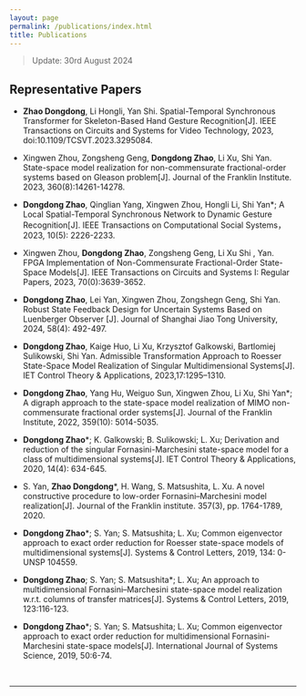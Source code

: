 ```yaml
---
layout: page
permalink: /publications/index.html
title: Publications
---
```


> Update: 30rd August 2024
>

## Representative Papers

- **Zhao Dongdong**, Li Hongli, Yan Shi. Spatial-Temporal Synchronous Transformer for Skeleton-Based Hand Gesture Recognition[J]. IEEE Transactions on Circuits and Systems for Video Technology, 2023, doi:10.1109/TCSVT.2023.3295084.
- Xingwen Zhou, Zongsheng Geng, **Dongdong Zhao**, Li Xu, Shi Yan. State-space model realization for non-commensurate fractional-order systems based on Gleason problem[J]. Journal of the Franklin Institute. 2023, 360(8):14261-14278.
- **Dongdong Zhao**, Qinglian Yang, Xingwen Zhou, Hongli Li, Shi Yan*; A Local Spatial-Temporal Synchronous Network to Dynamic Gesture Recognition[J]. IEEE Transactions on Computational Social Systems，2023, 10(5): 2226-2233.
- Xingwen Zhou, **Dongdong Zhao**, Zongsheng Geng, Li Xu Shi , Yan. FPGA Implementation of Non-Commensurate Fractional-Order State-Space Models[J]. IEEE Transactions on Circuits and Systems I: Regular Papers, 2023, 70(0):3639-3652.
- **Dongdong Zhao**, Lei Yan, Xingwen Zhou, Zongshegn Geng, Shi Yan. Robust State Feedback Design for Uncertain Systems Based on Luenberger Observer [J]. Journal of Shanghai Jiao Tong University, 2024, 58(4): 492-497.
- **Dongdong Zhao**, Kaige Huo, Li Xu, Krzysztof Galkowski, Bartlomiej Sulikowski, Shi Yan. Admissible Transformation Approach to Roesser State-Space Model Realization of Singular Multidimensional Systems[J]. IET Control Theory & Applications, 2023,17:1295–1310.
- **Dongdong Zhao**, Yang Hu, Weiguo Sun, Xingwen Zhou, Li Xu, Shi Yan*; A digraph approach to the state-space model realization of MIMO non-commensurate fractional order systems[J]. Journal of the Franklin Institute, 2022, 359(10): 5014-5035.
- **Dongdong Zhao***; K. Galkowski; B. Sulikowski; L. Xu; Derivation and reduction of the singular Fornasini-Marchesini state-space model for a class of multidimensional systems[J]. IET Control Theory & Applications, 2020, 14(4): 634-645.
- S. Yan, **Zhao Dongdong***, H. Wang, S. Matsushita, L. Xu. A novel constructive procedure to low-order Fornasini–Marchesini model realization[J]. Journal of the Franklin institute. 357(3), pp. 1764-1789, 2020.
- **Dongdong Zhao***; S. Yan; S. Matsushita; L. Xu; Common eigenvector approach to exact order reduction for Roesser state-space models of multidimensional systems[J]. Systems & Control Letters, 2019, 134: 0-UNSP 104559.
- **Dongdong Zhao**; S. Yan; S. Matsushita*; L. Xu; An approach to multidimensional Fornasini–Marchesini state-space model realization w.r.t. columns of transfer matrices[J]. Systems & Control Letters, 2019, 123:116-123.
- **Dongdong Zhao***; S. Yan; S. Matsushita; L. Xu; Common eigenvector approach to exact order reduction for multidimensional Fornasini-Marchesini state-space models[J]. International Journal of Systems Science, 2019, 50:6-74.

  <br>


---


